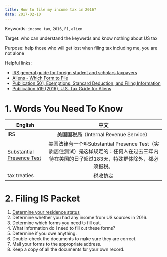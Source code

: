 ```yaml
---
title: How to file my income tax in 2016?
data: 2017-02-10
---
```


Keywords: `income tax`, `2016`, `F1`, `alien`

Target: who can understand the keywords and know nothing about US tax

Purpose: help those who will get lost when filing tax including me, you are not alone

Helpful links:
<ul>
  <li><a href = "https://www.irs.gov/individuals/international-taxpayers/foreign-students-and-scholars">IRS general guide for foreign student and scholars taxpayers</a></li>
  <li><a href = "https://www.irs.gov/individuals/international-taxpayers/aliens-which-form-to-file">Aliens - Which Form to File</a></li>
  <li><a href = "https://www.irs.gov/publications/p501/index.html">Publication 501, Exemptions, Standard Deduction, and Filing Information</a></li>
  <li><a href = "https://www.irs.gov/publications/p519/index.html">Publication 519 (2016), U.S. Tax Guide for Aliens</a></li>
</ul>

# 1. Words You Need To Know

English|中文
---|:---:|
IRS|美国国税局（Internal Revenue Service）
<a href = "https://www.irs.gov/individuals/international-taxpayers/substantial-presence-test">Substantial Presence Test</a>|美国法律有一个叫Substantial Presence Test（实质居住测试）是这样规定的：任何人在过去三年内待在美国的日子超过183天，特殊群体除外，都必须报税。
tax treaties|税收协定

# 2. Filing IS Packet

<ol>
  <li><a href = "https://www.internationalstudent.com/tax/#collapseOne">Determine your residence status</a></li>
  <li>Determine whether you had any income from US sources in 2016.</li>
  <li>Determine which forms you need to fill out.</li>
  <li>What information do I need to fill out these forms?</li>
  <li>Determine if you owe anything.</li>
  <li>Double-check the documents to make sure they are correct.</li>
  <li>Mail your forms to the appropriate address.</li>
  <li>Keep a copy of all the documents for your own record.</li>
</ol>
